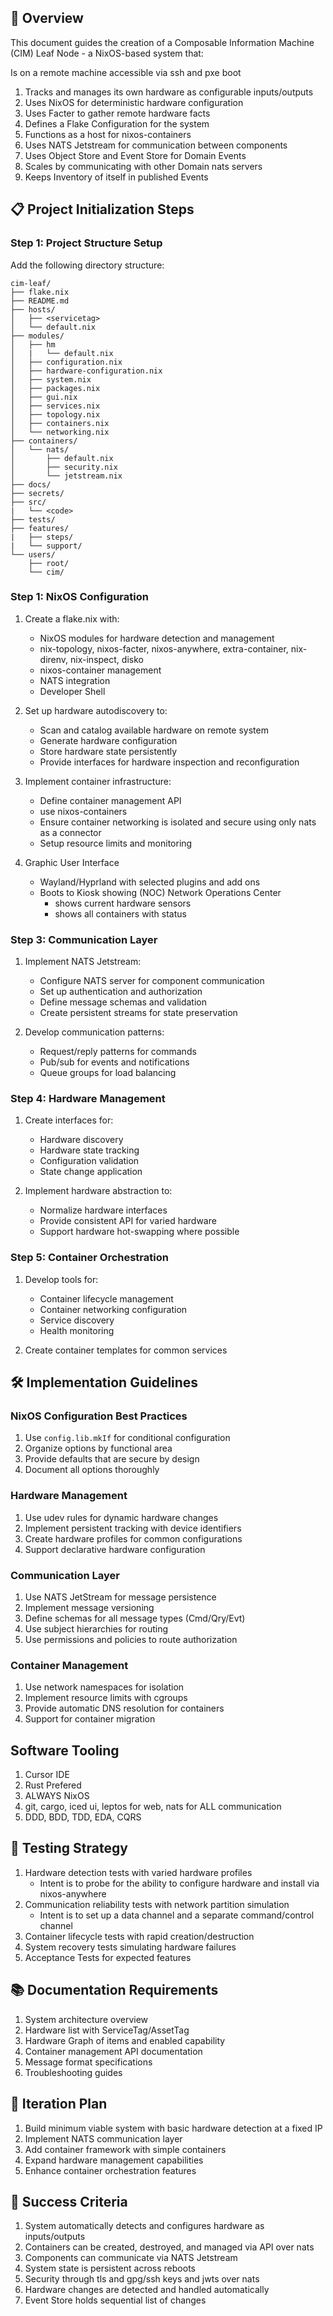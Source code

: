 ## 🚀 Overview

This document guides the creation of a Composable Information Machine (CIM) Leaf Node - a NixOS-based system that:

Is on a remote machine accessible via ssh and pxe boot

1. Tracks and manages its own hardware as configurable inputs/outputs
2. Uses NixOS for deterministic hardware configuration
3. Uses Facter to gather remote hardware facts
4. Defines a Flake Configuration for the system
5. Functions as a host for nixos-containers
6. Uses NATS Jetstream for communication between components
7. Uses Object Store and Event Store for Domain Events
8. Scales by communicating with other Domain nats servers
9. Keeps Inventory of itself in published Events

## 📋 Project Initialization Steps

### Step 1: Project Structure Setup

Add the following directory structure:

```
cim-leaf/
├── flake.nix
├── README.md
├── hosts/
│   ├── <servicetag>
│   └── default.nix
├── modules/
│   ├── hm
│   |   └── default.nix
│   ├── configuration.nix
│   ├── hardware-configuration.nix
│   ├── system.nix
│   ├── packages.nix
│   ├── gui.nix
│   ├── services.nix
│   ├── topology.nix
│   ├── containers.nix
│   └── networking.nix
├── containers/
│   └── nats/
│       ├── default.nix
│       ├── security.nix
│       └── jetstream.nix
├── docs/
├── secrets/
├── src/
|   └── <code>
├── tests/
├── features/
|   ├── steps/
|   └── support/
└── users/
    ├── root/
    └── cim/
```

### Step 1: NixOS Configuration

1. Create a flake.nix with:
   - NixOS modules for hardware detection and management
   - nix-topology, nixos-facter, nixos-anywhere, extra-container, nix-direnv, nix-inspect, disko
   - nixos-container management
   - NATS integration
   - Developer Shell

2. Set up hardware autodiscovery to:
   - Scan and catalog available hardware on remote system
   - Generate hardware configuration
   - Store hardware state persistently
   - Provide interfaces for hardware inspection and reconfiguration

3. Implement container infrastructure:
   - Define container management API
   - use nixos-containers
   - Ensure container networking is isolated and secure using only nats as a connector
   - Setup resource limits and monitoring

4. Graphic User Interface
   - Wayland/Hyprland with selected plugins and add ons
   - Boots to Kiosk showing (NOC) Network Operations Center
     - shows current hardware sensors
     - shows all containers with status 

### Step 3: Communication Layer

1. Implement NATS Jetstream:
   - Configure NATS server for component communication
   - Set up authentication and authorization
   - Define message schemas and validation
   - Create persistent streams for state preservation

2. Develop communication patterns:
   - Request/reply patterns for commands
   - Pub/sub for events and notifications
   - Queue groups for load balancing

### Step 4: Hardware Management

1. Create interfaces for:
   - Hardware discovery
   - Hardware state tracking
   - Configuration validation
   - State change application

2. Implement hardware abstraction to:
   - Normalize hardware interfaces
   - Provide consistent API for varied hardware
   - Support hardware hot-swapping where possible

### Step 5: Container Orchestration

1. Develop tools for:
   - Container lifecycle management
   - Container networking configuration
   - Service discovery
   - Health monitoring

2. Create container templates for common services

## 🛠️ Implementation Guidelines

### NixOS Configuration Best Practices

1. Use `config.lib.mkIf` for conditional configuration
2. Organize options by functional area
3. Provide defaults that are secure by design
4. Document all options thoroughly

### Hardware Management

1. Use udev rules for dynamic hardware changes
2. Implement persistent tracking with device identifiers
3. Create hardware profiles for common configurations
4. Support declarative hardware configuration

### Communication Layer

1. Use NATS JetStream for message persistence
2. Implement message versioning
3. Define schemas for all message types (Cmd/Qry/Evt)
4. Use subject hierarchies for routing
5. Use permissions and policies to route authorization

### Container Management

1. Use network namespaces for isolation
2. Implement resource limits with cgroups
3. Provide automatic DNS resolution for containers
4. Support for container migration

## Software Tooling

1. Cursor IDE
2. Rust Prefered
3. ALWAYS NixOS
4. git, cargo, iced ui, leptos for web, nats for ALL communication
5. DDD, BDD, TDD, EDA, CQRS

## 🧪 Testing Strategy

1. Hardware detection tests with varied hardware profiles
   - Intent is to probe for the ability to configure hardware and install via nixos-anywhere
2. Communication reliability tests with network partition simulation
   - Intent is to set up a data channel and a separate command/control channel
3. Container lifecycle tests with rapid creation/destruction
4. System recovery tests simulating hardware failures
5. Acceptance Tests for expected features

## 📚 Documentation Requirements

1. System architecture overview
2. Hardware list with ServiceTag/AssetTag
3. Hardware Graph of items and enabled capability
4. Container management API documentation
5. Message format specifications
6. Troubleshooting guides

## 🔄 Iteration Plan

1. Build minimum viable system with basic hardware detection at a fixed IP
2. Implement NATS communication layer
3. Add container framework with simple containers
4. Expand hardware management capabilities
5. Enhance container orchestration features

## 🎯 Success Criteria

1. System automatically detects and configures hardware as inputs/outputs
2. Containers can be created, destroyed, and managed via API over nats
3. Components can communicate via NATS Jetstream
4. System state is persistent across reboots
5. Security through tls and gpg/ssh keys and jwts over nats
6. Hardware changes are detected and handled automatically 
7. Event Store holds sequential list of changes